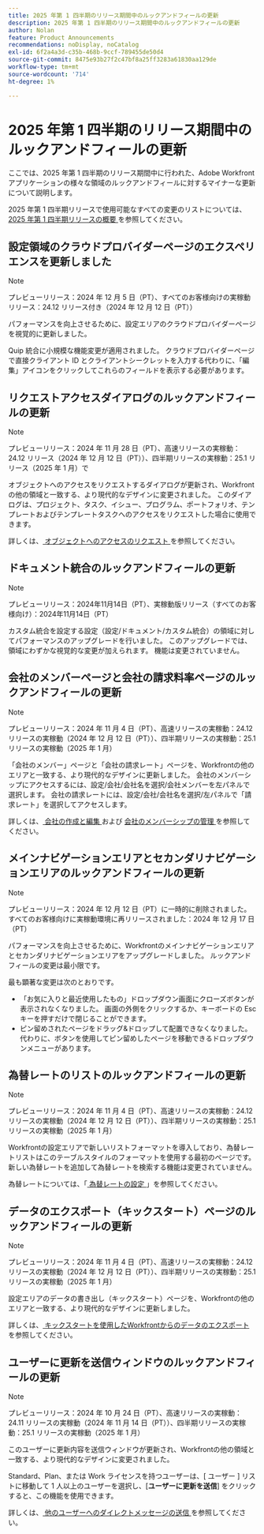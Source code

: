 ```yaml
---
title: 2025 年第 1 四半期のリリース期間中のルックアンドフィールの更新
description: 2025 年第 1 四半期のリリース期間中のルックアンドフィールの更新
author: Nolan
feature: Product Announcements
recommendations: noDisplay, noCatalog
exl-id: 6f2a4a3d-c35b-468b-9ccf-789455de50d4
source-git-commit: 8475e93b27f2c47bf8a25ff3283a61830aa129de
workflow-type: tm+mt
source-wordcount: '714'
ht-degree: 1%

---
```


# 2025 年第 1 四半期のリリース期間中のルックアンドフィールの更新

ここでは、2025 年第 1 四半期のリリース期間中に行われた、Adobe Workfront アプリケーションの様々な領域のルックアンドフィールに対するマイナーな更新について説明します。

2025 年第 1 四半期リリースで使用可能なすべての変更のリストについては、[2025 年第 1 四半期リリースの概要 ](/help/quicksilver/product-announcements/product-releases/25-q1-release-activity/25-q1-release-overview.md) を参照してください。

## 設定領域のクラウドプロバイダーページのエクスペリエンスを更新しました

>[!NOTE]
>
>プレビューリリース：2024 年 12 月 5 日（PT）、すべてのお客様向けの実稼動リリース：24.12 リリース付き（2024 年 12 月 12 日（PT））

パフォーマンスを向上させるために、設定エリアのクラウドプロバイダーページを視覚的に更新しました。

Quip 統合に小規模な機能変更が適用されました。 クラウドプロバイダーページで直接クライアント ID とクライアントシークレットを入力する代わりに、「編集」アイコンをクリックしてこれらのフィールドを表示する必要があります。

## リクエストアクセスダイアログのルックアンドフィールの更新

>[!NOTE]
>
>プレビューリリース：2024 年 11 月 28 日（PT）、高速リリースの実稼動：24.12 リリース（2024 年 12 月 12 日（PT））、四半期リリースの実稼動：25.1 リリース（2025 年 1 月）で

オブジェクトへのアクセスをリクエストするダイアログが更新され、Workfrontの他の領域と一致する、より現代的なデザインに変更されました。 このダイアログは、プロジェクト、タスク、イシュー、プログラム、ポートフォリオ、テンプレートおよびテンプレートタスクへのアクセスをリクエストした場合に使用できます。

詳しくは、[ オブジェクトへのアクセスのリクエスト ](/help/quicksilver/workfront-basics/grant-and-request-access-to-objects/request-access.md) を参照してください。

## ドキュメント統合のルックアンドフィールの更新

>[!NOTE]
>
>プレビューリリース：2024年11月14日（PT）、実稼動版リリース（すべてのお客様向け）：2024年11月14日（PT）

カスタム統合を設定する設定（設定/ドキュメント/カスタム統合）の領域に対してパフォーマンスのアップグレードを行いました。 このアップグレードでは、領域にわずかな視覚的な変更が加えられます。 機能は変更されていません。

## 会社のメンバーページと会社の請求料率ページのルックアンドフィールの更新

>[!NOTE]
>
>プレビューリリース：2024 年 11 月 4 日（PT）、高速リリースの実稼動：24.12 リリースの実稼動（2024 年 12 月 12 日（PT））、四半期リリースの実稼動：25.1 リリースの実稼動（2025 年 1 月）

「会社のメンバー」ページと「会社の請求レート」ページを、Workfrontの他のエリアと一致する、より現代的なデザインに更新しました。 会社のメンバーシップにアクセスするには、設定/会社/会社名を選択/会社メンバーを左パネルで選択します。 会社の請求レートには、設定/会社/会社名を選択/左パネルで「請求レート」を選択してアクセスします。

詳しくは、[ 会社の作成と編集 ](/help/quicksilver/administration-and-setup/set-up-workfront/organizational-setup/create-and-edit-companies.md) および [ 会社のメンバーシップの管理 ](/help/quicksilver/administration-and-setup/set-up-workfront/organizational-setup/manage-company-memberships.md) を参照してください。

## メインナビゲーションエリアとセカンダリナビゲーションエリアのルックアンドフィールの更新

>[!NOTE]
>
>プレビューリリース：2024 年 12 月 12 日（PT）に一時的に削除されました。すべてのお客様向けに実稼動環境に再リリースされました：2024 年 12 月 17 日（PT）

パフォーマンスを向上させるために、Workfrontのメインナビゲーションエリアとセカンダリナビゲーションエリアをアップグレードしました。 ルックアンドフィールの変更は最小限です。

最も顕著な変更は次のとおりです。

* 「お気に入りと最近使用したもの」ドロップダウン画面にクローズボタンが表示されなくなりました。 画面の外側をクリックするか、キーボードの Esc キーを押すだけで閉じることができます。
* ピン留めされたページをドラッグ&amp;ドロップして配置できなくなりました。 代わりに、ボタンを使用してピン留めしたページを移動できるドロップダウンメニューがあります。

## 為替レートのリストのルックアンドフィールの更新

>[!NOTE]
>
>プレビューリリース：2024 年 11 月 4 日（PT）、高速リリースの実稼動：24.12 リリースの実稼動（2024 年 12 月 12 日（PT））、四半期リリースの実稼動：25.1 リリースの実稼動（2025 年 1 月）

Workfrontの設定エリアで新しいリストフォーマットを導入しており、為替レートリストはこのテーブルスタイルのフォーマットを使用する最初のページです。 新しい為替レートを追加して為替レートを検索する機能は変更されていません。

為替レートについては、「[ 為替レートの設定 ](/help/quicksilver/administration-and-setup/manage-workfront/exchange-rates/set-up-exchange-rates.md)」を参照してください。

## データのエクスポート（キックスタート）ページのルックアンドフィールの更新

>[!NOTE]
>
>プレビューリリース：2024 年 11 月 4 日（PT）、高速リリースの実稼動：24.12 リリースの実稼動（2024 年 12 月 12 日（PT））、四半期リリースの実稼動：25.1 リリースの実稼動（2025 年 1 月）

設定エリアのデータの書き出し（キックスタート）ページを、Workfrontの他のエリアと一致する、より現代的なデザインに更新しました。

詳しくは、[ キックスタートを使用したWorkfrontからのデータのエクスポート ](/help/quicksilver/administration-and-setup/manage-workfront/using-kick-starts/export-data-from-wf-via-kick-starts.md) を参照してください。

## ユーザーに更新を送信ウィンドウのルックアンドフィールの更新

>[!NOTE]
>
>プレビューリリース：2024 年 10 月 24 日（PT）、高速リリースの実稼動：24.11 リリースの実稼動（2024 年 11 月 14 日（PT））、四半期リリースの実稼動：25.1 リリースの実稼動（2025 年 1 月）

このユーザーに更新内容を送信ウィンドウが更新され、Workfrontの他の領域と一致する、より現代的なデザインに変更されました。

Standard、Plan、または Work ライセンスを持つユーザーは、[ ユーザー ] リストに移動して 1 人以上のユーザーを選択し、[**ユーザーに更新を送信**] をクリックすると、この機能を使用できます。

詳しくは、[ 他のユーザーへのダイレクトメッセージの送信 ](/help/quicksilver/people-teams-and-groups/work-directly-with-others/send-direct-messages-to-other-users.md) を参照してください。
